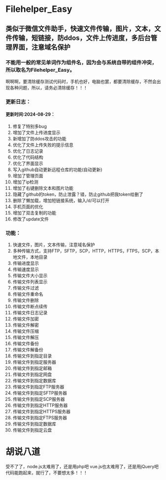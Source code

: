 # Filehelper_Easy
## 类似于微信文件助手，快速文件传输，图片，文本，文件传输，短链接，防ddos，文件上传进度，多后台管理界面，注意域名保护
### 不能用一般的常见单词作为组件名，因为会与系统自带的组件冲突，所以取名为Filehelper_Easy。
啊啊啊，要清除缓存测试代码时，手机也好，电脑也罢，都要清除缓存，不然会出现各种问题，所以，请务必清除缓存！！！
### 更新日志：
#### 更新时间:2024-08-29：

1. 修复了特别多bug
2. 增加了文件上传进度显示
3. 新增加了防ddos攻击的功能
4. 优化了文件上传失败的提示信息
5. 优化了日志记录
6. 优化了代码结构
7. 优化了界面显示
8. 写入github自动更新远程仓库的功能(自动更新)
9. 增加了管理页面
10. 增加了ip检测
11. 增加了右键删除文本和图片功能
12. 隐藏了github的token，防止泄露？错，防止github把我token给删了
13. 删除了懒加载，增加短链接系统，输入/d/可以打开
14. 手机页面的优化
15. 增加了双击复制的功能
16. 修改了update文件
### 功能：
1. 快速文件，图片，文本传输，注意域名保护
2. 多种传输方式，支持FTP，SFTP，SCP，HTTP，HTTPS，FTPS，SCP，本地文件，本地目录
3. 传输进度显示
4. 传输速度显示
5. 传输文件大小显示
6. 传输文件列表显示
7. 传输文件过滤
8. 传输文件重命名
9. 传输文件删除
10. 传输文件断点续传
11. 传输文件日志记录
12. 传输文件加密
13. 传输文件解密
14. 传输文件压缩
15. 传输文件解压
16. 传输文件备份
17. 传输文件解备份
18. 传输文件到指定目录
19. 传输文件到指定服务器
20. 传输文件到指定邮箱
21. 传输文件到指定网盘
22. 传输文件到指定数据库
23. 传输文件到指定FTP服务器
24. 传输文件到指定SFTP服务器
25. 传输文件到指定SCP服务器
26. 传输文件到指定HTTP服务器
27. 传输文件到指定HTTPS服务器
28. 传输文件到指定FTPS服务器
29. 传输文件到指定数据库
30. 传输文件到指定云盘
# 胡说八道
受不了了，node.js太难用了，还是用php吧
vue.js也太难用了，还是用jQuery吧
代码能跑起来，就行了，不要想太多！！！